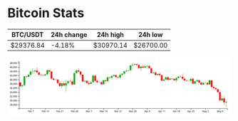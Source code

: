 # Bitcoin Stats

BTC/USDT|24h change|24h high|24h low|
|---|---|---|---|
|$29376.84|-4.18%|$30970.14|$26700.00|

<img src="./chart.svg">
